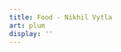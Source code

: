 ```yaml
---
title: Food - Nikhil Vytla
art: plum
display: ''
---
```


<SubNav />

<ListPosts only-date type="food" />
